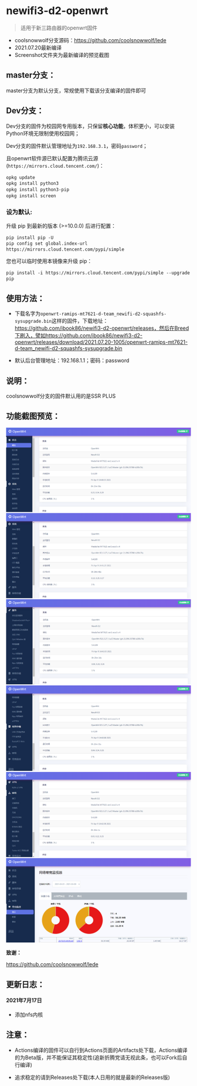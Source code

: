 # newifi3-d2-openwrt

> 适用于新三路由器的openwrt固件

 - coolsnowwolf分支源码：https://github.com/coolsnowwolf/lede
 - 2021.07.20最新编译
 - Screenshot文件夹为最新编译的预览截图

## master分支：

master分支为默认分支，常规使用下载该分支编译的固件即可

## Dev分支：

Dev分支的固件为校园网专用版本，只保留**核心功能**，体积更小，可以安装Python环境无限制使用校园网；

Dev分支的固件默认管理地址为`192.168.3.1`，密码`password`；

且openwrt软件源已默认配置为腾讯云源(`https://mirrors.cloud.tencent.com/`)：

```bash
opkg update
opkg install python3
opkg install python3-pip
opkg install screen
```

### 设为默认:

升级 pip 到最新的版本 (>=10.0.0) 后进行配置：

```
pip install pip -U
pip config set global.index-url https://mirrors.cloud.tencent.com/pypi/simple
```

您也可以临时使用本镜像来升级 pip：

```
pip install -i https://mirrors.cloud.tencent.com/pypi/simple --upgrade pip
```

## 使用方法：

 - 下载名字为`openwrt-ramips-mt7621-d-team_newifi-d2-squashfs-sysupgrade.bin`这样的固件，下载地址：https://github.com/ibook86/newifi3-d2-openwrt/releases，然后在Breed下刷入，譬如https://github.com/ibook86/newifi3-d2-openwrt/releases/download/2021.07.20-1005/openwrt-ramips-mt7621-d-team_newifi-d2-squashfs-sysupgrade.bin

 - 默认后台管理地址：192.168.1.1；密码：password

## 说明：

coolsnowwolf分支的固件默认用的是SSR PLUS

## 功能截图预览：

![](/Screenshot/2021-04-09_144119.png)
![](/Screenshot/2021-04-09_144159.png)
![](/Screenshot/2021-04-09_144229.png)
![](/Screenshot/2021-04-09_144249.png)
![](/Screenshot/2021-04-09_144318.png)
![](/Screenshot/2021-04-09_144347.png)

 **致谢：**

https://github.com/coolsnowwolf/lede

## 更新日志：

#### 2021年7月17日

- 添加nfs内核

## 注意：

- Actions编译的固件可以自行到Actions页面的Artifacts处下载，Actions编译的为Beta版，并不能保证其稳定性(追新折腾党请无视此条，也可以Fork后自行编译)


- 追求稳定的请到Releases处下载(本人日用的就是最新的Releases版)
